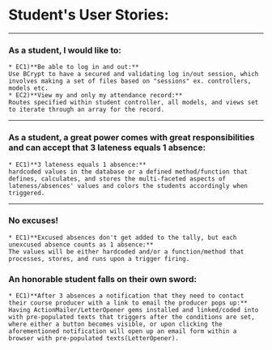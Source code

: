 # Student's User Stories:

***

### As a student, I would like to:

	* EC1)**Be able to log in and out:**
	Use BCrypt to have a secured and validating log in/out session, which involves making a set of files based on "sessions" ex. controllers, models etc.
	* EC2)**View my and only my attendance record:**
	Routes specified within student controller, all models, and views set to iterate through an array for the record. 
***

### As a student, a great power comes with great responsibilities and can accept that 3 lateness equals 1 absence:

	* EC1)**3 lateness equals 1 absence:**
	hardcoded values in the database or a defined method/function that defines, calculates, and stores the multi-faceted aspects of lateness/absences' values and colors the students accordingly when triggered.
***

### No excuses!

	* EC1)**Excused absences don't get added to the tally, but each unexcused absence counts as 1 absence:**
	The values will be either hardcoded and/or a function/method that processes, stores, and runs upon a trigger firing.

### An honorable student falls on their own sword:

	* EC1)**After 3 absences a notification that they need to contact their course producer with a link to email the producer pops up:**
	Having ActionMailer/LetterOpener gems installed and linked/coded into with pre-populated texts that triggers after the conditions are set, where either a button becomes visible, or upon clicking the aforementioned notification will open up an email form within a browser with pre-populated texts(LetterOpener).